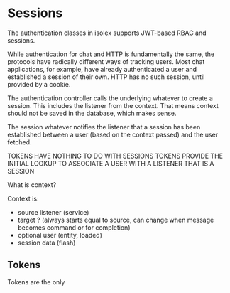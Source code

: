 # Sessions

The authentication classes in isolex supports JWT-based RBAC and sessions.

While authentication for chat and HTTP is fundamentally the same, the protocols have radically different ways
of tracking users. Most chat applications, for example, have already authenticated a user and established a session
of their own. HTTP has no such session, until provided by a cookie.

The authentication controller calls the underlying whatever to create a session. This includes the listener from the
context. That means context should not be saved in the database, which makes sense.

The session whatever notifies the listener that a session has been established between a user (based on the context
passed) and the user fetched.

TOKENS HAVE NOTHING TO DO WITH SESSIONS
TOKENS PROVIDE THE INITIAL LOOKUP TO ASSOCIATE A USER WITH A LISTENER
THAT IS A SESSION

What is context?

Context is:

- source listener (service)
- target ? (always starts equal to source, can change when message becomes command or for completion)
- optional user (entity, loaded)
- session data (flash)

## Tokens

Tokens are the only 